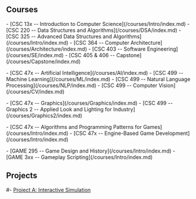 ## Courses
<p>
- [CSC 13x -- Introduction to Computer Science](/courses/Intro/index.md)
- [CSC 220 -- Data Structures and Algorithms](/courses/DSA/index.md)
- [CSC 325 -- Advanced Data Structures and Algorithms](/courses/Intro/index.md)
- [CSC 364 -- Computer Architecture](/courses/Architecture/index.md)
- [CSC 403 -- Software Engineering](/courses/SE/index.md)
- [CSC 405 & 406 -- Capstone](/courses/Capstone/index.md)
</p>
<p>
- [CSC 47x -- Artificial Intelligence](/courses/AI/index.md)
- [CSC 499 -- Machine Learning](/courses/ML/index.md)
- [CSC 499 -- Natural Language Processing](/courses/NLP/index.md)
- [CSC 499 -- Computer Vision](/courses/CV/index.md)
</p>
<p>
- [CSC 47x -- Graphics](/courses/Graphics/index.md)
- [CSC 499 -- Graphics 2 -- Applied Look and Lighting for Industry](/courses/Graphics2/index.md)
</p>
<p>
- [CSC 47x -- Algorithms and Programming Patterns for Games](/courses/Intro/index.md)
- [CSC 47x -- Engine-Based Game Development](/courses/Intro/index.md)
</p>
- [GAME 295 -- Game Design and History](/courses/Intro/index.md)
- [GAME 3xx -- Gameplay Scripting](/courses/Intro/index.md)


## Projects
#- [Project A: Interactive Simulation](/projects/projectA.md)
